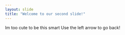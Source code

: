 ```yaml
---
layout: slide
title: "Welcome to our second slide!"
---
```

Im too cute to be this smart
Use the left arrow to go back!

